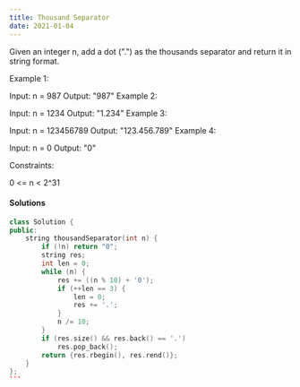 ```yaml
---
title: Thousand Separator
date: 2021-01-04
---
```

Given an integer n, add a dot (".") as the thousands separator and return it in string format.

 

Example 1:

Input: n = 987
Output: "987"
Example 2:

Input: n = 1234
Output: "1.234"
Example 3:

Input: n = 123456789
Output: "123.456.789"
Example 4:

Input: n = 0
Output: "0"
 

Constraints:

0 <= n < 2^31

#### Solutions

````cpp
class Solution {
public:
    string thousandSeparator(int n) {
        if (!n) return "0";
        string res;
        int len = 0;
        while (n) {
            res += ((n % 10) + '0');
            if (++len == 3) {
                len = 0;
                res += '.';
            }
            n /= 10;
        }
        if (res.size() && res.back() == '.')
            res.pop_back();
        return {res.rbegin(), res.rend()};
    }
};
```
